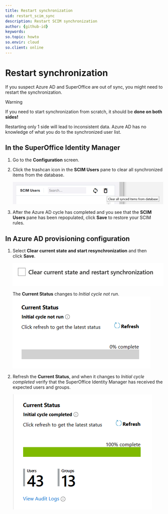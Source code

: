 ```yaml
---
title: Restart synchronization
uid: restart_scim_sync
description: Restart SCIM synchronization
author: {github-id}
keywords:
so.topic: howto
so.envir: cloud
so.client: online
---
```


# Restart synchronization

If you suspect Azure AD and SuperOffice are out of sync, you might need to restart the synchronization.

> [!WARNING]
> If you need to start synchronization from scratch, it should be **done on both sides!**
>
> Restarting only 1 side will lead to inconsistent data. Azure AD has no knowledge of what you do to the synchronized user list.

## In the SuperOffice Identity Manager

1. Go to the **Configuration** screen.

2. Click the trashcan icon in the **SCIM Users** pane to clear all synchronized items from the database.

    ![Reset scim sync in SuperOffice tool -screenshot][img1]

3. After the Azure AD cycle has completed and you see that the **SCIM Users** pane has been repopulated, click **Save** to restore your SCIM rules.

## In Azure AD provisioning configuration

1. Select **Clear current state and start resynchronization** and then click **Save**.

    ![Reset SCIM sync in AAD -screenshot][img2]

    The **Current Status** changes to *Initial cycle not run*. ![scim user sync started -screenshot][img3]

2. Refresh the **Current Status**, and when it changes to *Initial cycle completed* verify that the SuperOffice Identity Manager has received the expected users and groups.

    ![scim aad initial cycle not run -screenshot][img4]

<!-- Referenced images -->
[img1]: media/imagew9x2g.png
[img2]: media/scim-clear-synced-aad.png
[img3]: media/b01f4cd8-a2c8-4f62-b7ad-f51f26c2ca3f.png
[img4]: media/ca58bf0e-5854-4728-9928-297aab9c9f7a.png
